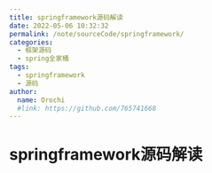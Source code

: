 ```yaml
---
title: springframework源码解读
date: 2022-05-06 10:32:32
permalink: /note/sourceCode/springframework/
categories:
  - 框架源码
  - spring全家桶
tags:
  - springframework
  - 源码
author: 
  name: Orochi
  #link: https://github.com/765741668
---
```

# springframework源码解读
